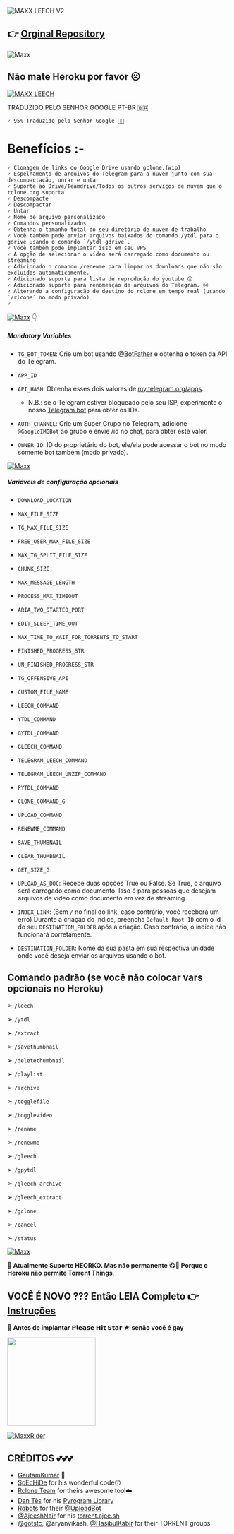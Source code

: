 ![MAXX LEECH V2](https://telegra.ph/file/af8f0596124714a17e4e2.png)

## 👉 [Orginal Repository](https://github.com/gautamajay52/TorrentLeech-Gdrive)

![Maxx](https://telegra.ph/file/d18fa7fa33f26f733adb9.png)

## **Não mate Heroku por favor ☹️**

[![MAXX LEECH](https://telegra.ph/file/29d788a656dd517eafd0a.png)](https://telegram.dog/oisoukevinho)

TRADUZIDO PELO SENHOR GOOGLE PT-BR 🇧🇷

    ✓ 95% Traduzido pelo Senhor Google 🤪🤪

# Benefícios :-

    ✓ Clonagem de links do Google Drive usando gclone.(wip) 
    ✓ Espelhamento de arquivos do Telegram para a nuvem junto com sua descompactação, unrar e untar 
    ✓ Suporte ao Drive/Teamdrive/Todos os outros serviços de nuvem que o rclone.org suporta 
    ✓ Descompacte 
    ✓ Descompactar 
    ✓ Untar 
    ✓ Nome de arquivo personalizado 
    ✓ Comandos personalizados 
    ✓ Obtenha o tamanho total do seu diretório de nuvem de trabalho 
    ✓ Você também pode enviar arquivos baixados do comando /ytdl para o gdrive usando o comando `/ytdl gdrive`. 
    ✓ Você também pode implantar isso em seu VPS 
    ✓ A opção de selecionar o vídeo será carregado como documento ou streaming 
    ✓ Adicionado o comando /renewme para limpar os downloads que não são excluídos automaticamente. 
    ✓ Adicionado suporte para lista de reprodução do youtube 😐 
    ✓ Adicionado suporte para renomeação de arquivos do Telegram. 😐 
    ✓ Alterando a configuração de destino do rclone em tempo real (usando `/rlcone` no modo privado)
    ✓

[![Maxx](https://telegra.ph/file/f3f3b950c2904756bb201.png)](https://t.me/Oisoukevinho) 👇

##### Mandatory Variables

* `TG_BOT_TOKEN`: Crie um bot usando [@BotFather](https://telegram.dog/BotFather) e obtenha o token da API do Telegram.

* `APP_ID`
* `API_HASH`: Obtenha esses dois valores de [my.telegram.org/apps](https://my.telegram.org/apps).
  * N.B.: se o Telegram estiver bloqueado pelo seu ISP, experimente o nosso [Telegram bot](https://telegram.dog/UseTGXBot) para obter os IDs.

* `AUTH_CHANNEL`: Crie um Super Grupo no Telegram, adicione `@GoogleIMGBot` ao grupo e envie /id no chat, para obter este valor.

* `OWNER_ID`: ID do proprietário do bot, ele/ela pode acessar o bot no modo somente bot também (modo privado).


[![Maxx](https://telegra.ph/file/7e3a50f29f871defe0bcb.png)](https://t.me/MaxxBots)

##### Variáveis ​​de configuração opcionais

* `DOWNLOAD_LOCATION`

* `MAX_FILE_SIZE`

* `TG_MAX_FILE_SIZE`

* `FREE_USER_MAX_FILE_SIZE`

* `MAX_TG_SPLIT_FILE_SIZE`

* `CHUNK_SIZE`

* `MAX_MESSAGE_LENGTH`

* `PROCESS_MAX_TIMEOUT`

* `ARIA_TWO_STARTED_PORT`

* `EDIT_SLEEP_TIME_OUT`

* `MAX_TIME_TO_WAIT_FOR_TORRENTS_TO_START`

* `FINISHED_PROGRESS_STR`

* `UN_FINISHED_PROGRESS_STR`

* `TG_OFFENSIVE_API`

* `CUSTOM_FILE_NAME`

* `LEECH_COMMAND`

* `YTDL_COMMAND`

* `GYTDL_COMMAND`

* `GLEECH_COMMAND`

* `TELEGRAM_LEECH_COMMAND`

* `TELEGRAM_LEECH_UNZIP_COMMAND`

* `PYTDL_COMMAND`

* `CLONE_COMMAND_G`

* `UPLOAD_COMMAND`

* `RENEWME_COMMAND`

* `SAVE_THUMBNAIL`

* `CLEAR_THUMBNAIL`

* `GET_SIZE_G`

* `UPLOAD_AS_DOC`: Recebe duas opções True ou False. Se True, o arquivo será carregado como documento. Isso é para pessoas que desejam arquivos de vídeo como documento em vez de streaming.

* `INDEX_LINK`: (Sem `/` no final do link, caso contrário, você receberá um erro) Durante a criação do índice, preencha `Default Root ID` com o id do seu `DESTINATION_FOLDER` após a criação. Caso contrário, o índice não funcionará corretamente.

* `DESTINATION_FOLDER`: Nome da sua pasta em sua respectiva unidade onde você deseja enviar os arquivos usando o bot.


## Comando padrão (se você não colocar vars opcionais no Heroku)

➢ `/leech`

➢ `/ytdl`

➢ `/extract`

➢ `/savethumbnail`

➢ `/deletethumbnail`

➢ `/playlist`

➢ `/archive`

➢ `/togglefile`

➢ `/togglevideo`

➢ `/rename`

➢ `/renewme`

➢ `/gleech`

➢ `/gpytdl`

➢ `/gleech_archive`

➢ `/gleech_extract`

➢ `/gclone`

➢ `/cancel`

➢ `/status`


[![Maxx](https://telegra.ph/file/3066ec5102c94b8135e09.png)](https://t.me/MaxxBotChat)

🔴 <b> Atualmente Suporte HEORKO. Mas não permanente ☹️🤧 Porque o Heroku não permite Torrent Things</b>.

## VOCÊ É NOVO ??? Então LEIA Completo 👉 [Instruções](https://GitHub.com/MaxxRider/About-Leech)


🤧 <b> Antes de implantar 𝗣𝗹𝗲𝗮𝘀𝗲 𝗛𝗶𝘁 𝗦𝘁𝗮𝗿 ★ senão você é gay</b>


<p><a href="https://github.com/MaxxRider/Leech-Pro/wiki/Deploy-To-Heroku"> <img src=https://img.shields.io/badge/Deploy%20Guide-blueviolet?style=for-the-badge&logo=heroku" width="200"</a></p>


[![MaxxRider](https://telegra.ph/file/aac59f2f35ee73b63019e.png)](https://telegram.dog/MaxxRiderz)

    
## CRÉDITOS 💕💕💕

 - [GautamKumar](https://github.com/gautamajay52/TorrentLeech-Gdrive) 😬
 - [SpEcHiDe](https://github.com/SpEcHiDe/PublicLeech) for his wonderful code😚
 - [Rclone Team](https://rclone.org) for theirs awesome tool☁️
 - [Dan Tès](https://telegram.dog/haskell) for his [Pyrogram Library](https://github.com/pyrogram/pyrogram)
 - [Robots](https://telegram.dog/Robots) for their [@UploadBot](https://telegram.dog/UploadBot)
 - [@AjeeshNair](https://telegram.dog/AjeeshNait) for his [torrent.ajee.sh](https://torrent.ajee.sh)
 - [@gotstc](https://telegram.dog/gotstc), @aryanvikash, [@HasibulKabir](https://telegram.dog/HasibulKabir) for their TORRENT groups
